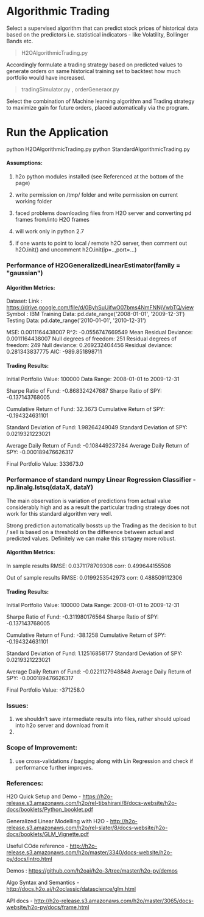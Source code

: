 # Algorithmic Trading
Select a supervised algorithm that can predict stock prices of historical data based on the predictors 
i.e. statistical indicators - like Volatility, Bollinger Bands etc.
> H2OAlgorithmicTrading.py

Accordingly formulate a trading strategy based on predicted values to generate orders on same historical training set to backtest 
how much portfolio would have increased.
> tradingSimulator.py , orderGeneraor.py

Select the combination of Machine learning algorithm and Trading strategy to maximize gain for future orders,
placed automatically via the program.

# Run the Application

python H2OAlgorithmicTrading.py
python StandardAlgorithmicTrading.py

#### Assumptions:
1) h2o python modules installed (see Referenced at the bottom of the page)

2) write permission on /tmp/ folder and write permission on current working folder 

3) faced problems downloading files from H2O server and converting pd frames from/into H2O frames

4) will work only in python 2.7

5) if one wants to point to local / remote h2O server, then comment out h2O.init() and uncomment h2O.init(ip=..,port=...)

### Performance of H2OGeneralizedLinearEstimator(family = "gaussian")

#### Algorithm Metrics:
Dataset:
Link : https://drive.google.com/file/d/0ByhSuUifwO07bms4NmFNNjVwbTQ/view
Symbol : IBM
Training Data: pd.date_range('2008-01-01', '2009-12-31')
Testing Data: pd.date_range('2010-01-01', '2010-12-31')

MSE: 0.0011164438007
R^2: -0.0556747669549
Mean Residual Deviance: 0.0011164438007
Null degrees of freedom: 251
Residual degrees of freedom: 249
Null deviance: 0.269232404456
Residual deviance: 0.281343837775
AIC: -989.851898711

#### Trading Results:
Initial Portfolio Value: 100000
Data Range: 2008-01-01 to 2009-12-31

Sharpe Ratio of Fund: -0.868324247687
Sharpe Ratio of SPY: -0.137143768005

Cumulative Return of Fund: 32.3673
Cumulative Return of SPY: -0.194324631101

Standard Deviation of Fund: 1.98264249049
Standard Deviation of SPY: 0.0219321223021

Average Daily Return of Fund: -0.108449237284
Average Daily Return of SPY: -0.000189476626317

Final Portfolio Value: 333673.0

### Performance of standard numpy Linear Regression Classifier - np.linalg.lstsq(dataX, dataY)

The main observation is variation of predictions from actual value considerably high and as a result the particular trading strategy does not work for this standard algorithm very well.

Strong prediction automatically bossts up the Trading as the decision to but / sell is based on a threshold on the difference between actual and predicted values. Definitely we can make this strtagey more robust.  

#### Algorithm Metrics:
In sample results
RMSE:  0.0371178709308
corr:  0.499644155508

Out of sample results
RMSE:  0.0199253542973
corr:  0.488509112306

#### Trading Results:
Initial Portfolio Value: 100000
Data Range: 2008-01-01 to 2009-12-31

Sharpe Ratio of Fund: -0.311980176564
Sharpe Ratio of SPY: -0.137143768005

Cumulative Return of Fund: -38.1258
Cumulative Return of SPY: -0.194324631101

Standard Deviation of Fund: 1.12516858177
Standard Deviation of SPY: 0.0219321223021

Average Daily Return of Fund: -0.0221127948848
Average Daily Return of SPY: -0.000189476626317

Final Portfolio Value: -371258.0

### Issues:
1. we shouldn't save intermediate results into files, rather should upload into h2o server and download from it
2. 

### Scope of Improvement:
1. use cross-validations / bagging along with Lin Regression and check if performance further improves.

### References:

H2O Quick Setup and Demo - https://h2o-release.s3.amazonaws.com/h2o/rel-tibshirani/8/docs-website/h2o-docs/booklets/Python_booklet.pdf

Generalized Linear Modelling with H2O - http://h2o-release.s3.amazonaws.com/h2o/rel-slater/8/docs-website/h2o-docs/booklets/GLM_Vignette.pdf

Useful COde reference - http://h2o-release.s3.amazonaws.com/h2o/master/3340/docs-website/h2o-py/docs/intro.html

Demos : https://github.com/h2oai/h2o-3/tree/master/h2o-py/demos

Algo Syntax and Semantics - http://docs.h2o.ai/h2oclassic/datascience/glm.html

API docs - http://h2o-release.s3.amazonaws.com/h2o/master/3065/docs-website/h2o-py/docs/frame.html
